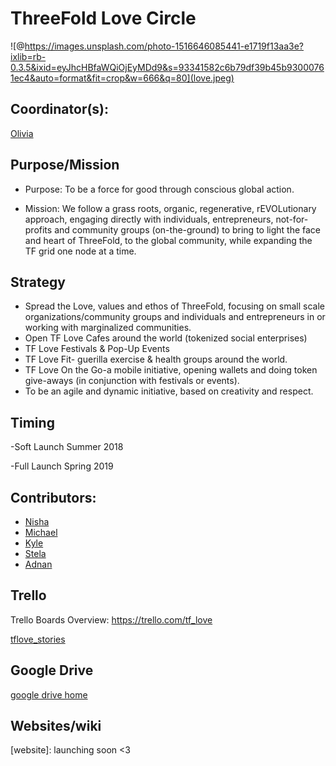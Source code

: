 
# ThreeFold Love Circle

![@https://images.unsplash.com/photo-1516646085441-e1719f13aa3e?ixlib=rb-0.3.5&ixid=eyJhcHBfaWQiOjEyMDd9&s=93341582c6b79df39b45b93000761ec4&auto=format&fit=crop&w=666&q=80](love.jpeg)


## Coordinator(s): 

[Olivia](Olivia_Jurado.md)

## Purpose/Mission

- Purpose:  To be a force for good through conscious global action. 

- Mission:  We follow a grass roots, organic, regenerative, rEVOLutionary approach, engaging directly with individuals, entrepreneurs, not-for-profits and community groups (on-the-ground) to bring to light the face and heart of ThreeFold, to the global community, while expanding the TF grid one node at a time.


## Strategy

- Spread the Love, values and ethos of ThreeFold, focusing on small scale organizations/community groups and individuals and entrepreneurs in or working with marginalized communities. 
- Open TF Love Cafes around the world (tokenized social enterprises)
- TF Love Festivals & Pop-Up Events
- TF Love Fit- guerilla exercise & health groups around the world.
- TF Love On the Go-a mobile initiative, opening wallets and doing token give-aways (in conjunction with festivals or events). 
- To be an agile and dynamic initiative, based on creativity and respect.

## Timing

-Soft Launch Summer 2018

-Full Launch Spring 2019

## Contributors: 

- [Nisha](Nisha_Grimes.md)
- [Michael](Michael_Gaffney.md)
- [Kyle](Kyle_Weber.md)
- [Stela](Stela_Suils_Cuesta.md)
- [Adnan](Adnan_Fatayerji.md)


## Trello

Trello Boards Overview: https://trello.com/tf_love

[tflove_stories](https://trello.com/b/yEz1Eobm/tflovestories)


## Google Drive

[google drive home](https://drive.google.com/drive/u/4/folders/1be12Wk_T7FHlQV2mCBQBe9e0W8nE-j3Y)


## Websites/wiki

[wiki]:(https://threefoldfoundation.github.io/info_foundation/#/circles/foundation/love/love)
[website]: launching soon <3
